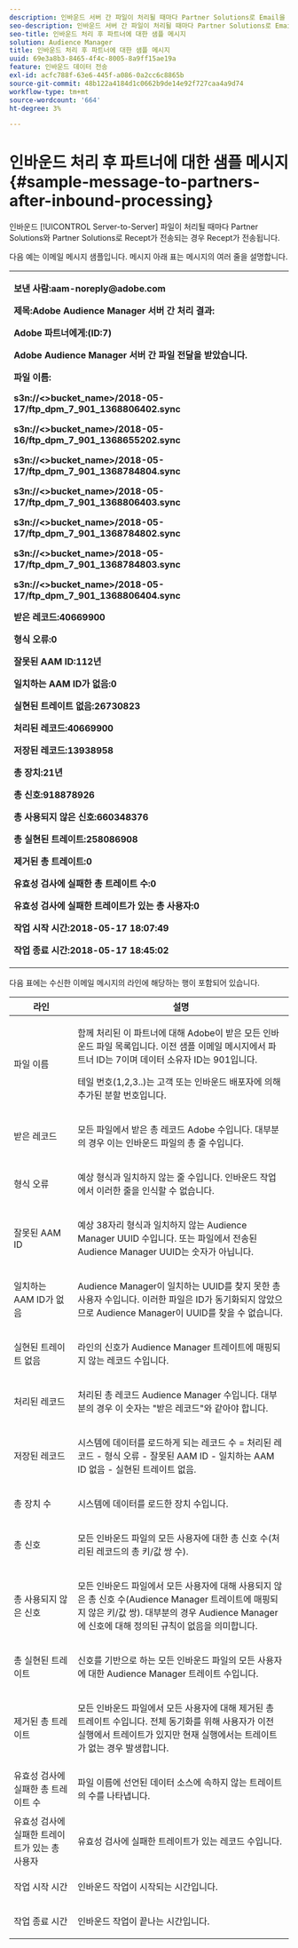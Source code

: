 ```yaml
---
description: 인바운드 서버 간 파일이 처리될 때마다 Partner Solutions로 Email을 통해 수신기가 전송되고 구성된 경우 Partner로 전송됩니다.
seo-description: 인바운드 서버 간 파일이 처리될 때마다 Partner Solutions로 Email을 통해 수신기가 전송되고 구성된 경우 Partner로 전송됩니다.
seo-title: 인바운드 처리 후 파트너에 대한 샘플 메시지
solution: Audience Manager
title: 인바운드 처리 후 파트너에 대한 샘플 메시지
uuid: 69e3a8b3-8465-4f4c-8005-8a9ff15ae19a
feature: 인바운드 데이터 전송
exl-id: acfc788f-63e6-445f-a086-0a2cc6c8865b
source-git-commit: 48b122a4184d1c0662b9de14e92f727caa4a9d74
workflow-type: tm+mt
source-wordcount: '664'
ht-degree: 3%

---
```


# 인바운드 처리 후 파트너에 대한 샘플 메시지{#sample-message-to-partners-after-inbound-processing}

인바운드 [!UICONTROL Server-to-Server] 파일이 처리될 때마다 Partner Solutions와 Partner Solutions로 Recept가 전송되는 경우 Recept가 전송됩니다.

<!-- r_inbound_message.xml -->

다음 예는 이메일 메시지 샘플입니다. 메시지 아래 표는 메시지의 여러 줄을 설명합니다.

<table id="table_F579C2278A044213BFCEF97F3BEC2C0C"> 
 <tbody> 
  <tr> 
   <td colname="col1"> <p> <b>보낸 사람:aam-noreply@adobe.com  </b> </p> <p> <b>제목:Adobe Audience Manager 서버 간 처리 결과:</b> </p> <p> <b>Adobe 파트너에게:(ID:7)</b> <b></b> </p> <p> <b>Adobe Audience Manager 서버 간 파일 전달을 받았습니다.</b> </p> <p> <b>파일 이름:</b> <i></i> </p> <p> <b> s3n://&lt;&gt;bucket_name&gt;</i>/2018-05-17/ftp_dpm_7_901_1368806402.sync</b><i> </i></p> <p> <b> s3n://&lt;&gt;bucket_name&gt;</i>/2018-05-16/ftp_dpm_7_901_1368655202.sync  </b><i> </i></p> <p> <b>s3n://&lt;&gt;bucket_name&gt;</i>/2018-05-17/ftp_dpm_7_901_1368784804.sync  </b><i> </i></p> <p> <b>s3n://&lt;&gt;bucket_name&gt;</i>/2018-05-17/ftp_dpm_7_901_1368806403.sync  </b><i> </i></p> <p> <b>s3n://&lt;&gt;bucket_name&gt;</i>/2018-05-17/ftp_dpm_7_901_1368784802.sync  </b><i> </i></p> <p> <b>s3n://&lt;&gt;bucket_name&gt;</i>/2018-05-17/ftp_dpm_7_901_1368784803.sync  </b><i> </i></p> <p> <b>s3n://&lt;&gt;bucket_name&gt;</i>/2018-05-17/ftp_dpm_7_901_1368806404.sync</b><i> </i></p> <p> <b>받은 레코드:40669900</b> </p> <p><b>형식 오류:0</b> </p> <p> <b>잘못된 AAM ID:112년  </b> </p> <p> <b>일치하는 AAM ID가 없음:0  </b> </p> <p> <b>실현된 트레이트 없음:26730823  </b> </p> <p> <b>처리된 레코드:40669900  </b> </p> <p> <b>저장된 레코드:13938958  </b> </p> <p> <b>총 장치:21년  </b> </p> <p> <b>총 신호:918878926  </b> </p> <p> <b>총 사용되지 않은 신호:660348376  </b> </p> <p> <b>총 실현된 트레이트:258086908  </b> </p> <p> <b>제거된 총 트레이트:0  </b> </p> <p> <b>유효성 검사에 실패한 총 트레이트 수:0  </b> </p> <p> <b>유효성 검사에 실패한 트레이트가 있는 총 사용자:0  </b> </p> <p> <b>작업 시작 시간:2018-05-17 18:07:49  </b> </p> <p> <b>작업 종료 시간:2018-05-17 18:45:02</b> </p> </td> 
  </tr> 
 </tbody> 
</table>

다음 표에는 수신한 이메일 메시지의 라인에 해당하는 행이 포함되어 있습니다.

<table id="table_93076D46AC50411395E72B9B987E99BE"> 
 <thead> 
  <tr> 
   <th colname="col1" class="entry"> 라인 </th> 
   <th colname="col2" class="entry"> 설명 </th> 
  </tr> 
 </thead>
 <tbody> 
  <tr> 
   <td colname="col1"> 파일 이름 </td> 
   <td colname="col2"> <p>함께 처리된 이 파트너에 대해 Adobe이 받은 모든 인바운드 파일 목록입니다. 이전 샘플 이메일 메시지에서 파트너 ID는 7이며 데이터 소유자 ID는 901입니다. </p> <p>테일 번호(1,2,3..)는 고객 또는 인바운드 배포자에 의해 추가된 분할 번호입니다. </p> </td> 
  </tr> 
  <tr> 
   <td colname="col1"> 받은 레코드 </td> 
   <td colname="col2"> <p>모든 파일에서 받은 총 레코드 Adobe 수입니다. 대부분의 경우 이는 인바운드 파일의 총 줄 수입니다. </p> </td> 
  </tr> 
  <tr> 
   <td colname="col1"> 형식 오류 </td> 
   <td colname="col2"> <p>예상 형식과 일치하지 않는 줄 수입니다. 인바운드 작업에서 이러한 줄을 인식할 수 없습니다. </p> </td> 
  </tr> 
  <tr> 
   <td colname="col1"> 잘못된 AAM ID </td> 
   <td colname="col2"> <p>예상 38자리 형식과 일치하지 않는 Audience Manager UUID 수입니다. 또는 파일에서 전송된 Audience Manager UUID는 숫자가 아닙니다. </p> </td> 
  </tr> 
  <tr> 
   <td colname="col1"> 일치하는 AAM ID가 없음 </td> 
   <td colname="col2"> <p>Audience Manager이 일치하는 UUID를 찾지 못한 총 사용자 수입니다. 이러한 파일은 ID가 동기화되지 않았으므로 Audience Manager이 UUID를 찾을 수 없습니다. </p> </td> 
  </tr> 
  <tr> 
   <td colname="col1"> 실현된 트레이트 없음 </td> 
   <td colname="col2"> <p>라인의 신호가 Audience Manager 트레이트에 매핑되지 않는 레코드 수입니다. </p> </td> 
  </tr> 
  <tr> 
   <td colname="col1"> 처리된 레코드 </td> 
   <td colname="col2"> <p>처리된 총 레코드 Audience Manager 수입니다. 대부분의 경우 이 숫자는 "받은 레코드"와 같아야 합니다. </p> </td> 
  </tr> 
  <tr> 
   <td colname="col1"> 저장된 레코드 </td> 
   <td colname="col2"> <p>시스템에 데이터를 로드하게 되는 레코드 수 = 처리된 레코드 - 형식 오류 - 잘못된 AAM ID - 일치하는 AAM ID 없음 - 실현된 트레이트 없음. </p> </td> 
  </tr> 
  <tr> 
   <td colname="col1"> 총 장치 수 </td> 
   <td colname="col2"> <p>시스템에 데이터를 로드한 장치 수입니다. </p> </td> 
  </tr> 
  <tr> 
   <td colname="col1"> 총 신호 </td> 
   <td colname="col2"> <p> 모든 인바운드 파일의 모든 사용자에 대한 총 신호 수(처리된 레코드의 총 키/값 쌍 수). </p> </td> 
  </tr> 
  <tr> 
   <td colname="col1"> 총 사용되지 않은 신호 </td> 
   <td colname="col2"> <p>모든 인바운드 파일에서 모든 사용자에 대해 사용되지 않은 총 신호 수(Audience Manager 트레이트에 매핑되지 않은 키/값 쌍). 대부분의 경우 Audience Manager에 신호에 대해 정의된 규칙이 없음을 의미합니다. </p> </td> 
  </tr> 
  <tr> 
   <td colname="col1"> 총 실현된 트레이트 </td> 
   <td colname="col2"> <p>신호를 기반으로 하는 모든 인바운드 파일의 모든 사용자에 대한 Audience Manager 트레이트 수입니다. </p> </td> 
  </tr> 
  <tr> 
   <td colname="col1"> 제거된 총 트레이트 </td> 
   <td colname="col2"> <p> 모든 인바운드 파일에서 모든 사용자에 대해 제거된 총 트레이트 수입니다. 전체 동기화를 위해 사용자가 이전 실행에서 트레이트가 있지만 현재 실행에서는 트레이트가 없는 경우 발생합니다. </p> </td> 
  </tr> 
  <tr> 
   <td colname="col1"> 유효성 검사에 실패한 총 트레이트 수 </td> 
   <td colname="col2"> <p>파일 이름에 선언된 데이터 소스에 속하지 않는 트레이트의 수를 나타냅니다. </p> </td> 
  </tr> 
  <tr> 
   <td colname="col1"> 유효성 검사에 실패한 트레이트가 있는 총 사용자 </td> 
   <td colname="col2"> <p>유효성 검사에 실패한 트레이트가 있는 레코드 수입니다. </p> </td> 
  </tr> 
  <tr> 
   <td colname="col1"> 작업 시작 시간 </td> 
   <td colname="col2"> <p>인바운드 작업이 시작되는 시간입니다. </p> </td> 
  </tr> 
  <tr> 
   <td colname="col1"> 작업 종료 시간 </td> 
   <td colname="col2"> <p>인바운드 작업이 끝나는 시간입니다. </p> </td> 
  </tr> 
 </tbody> 
</table>
